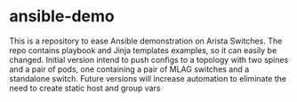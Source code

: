 # ansible-demo
This is a repository to ease Ansible demonstration on Arista Switches.
The repo contains playbook and Jinja templates examples, so it can easily be changed.
Initial version intend to push configs to a topology with two spines and a pair of pods, one containing a pair of MLAG switches
and a standalone switch.
Future versions will increase automation to eliminate the need to create static host and group vars
